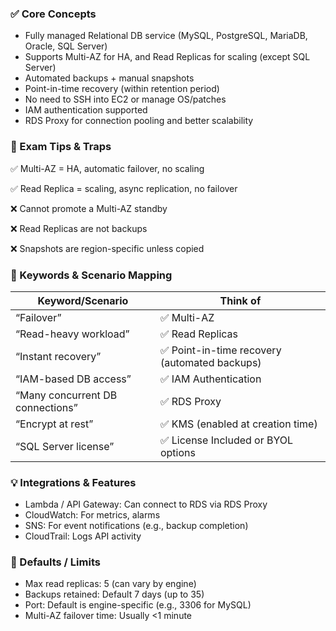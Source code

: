 ### ✅ Core Concepts
- Fully managed Relational DB service (MySQL, PostgreSQL, MariaDB, Oracle, SQL Server)
- Supports Multi-AZ for HA, and Read Replicas for scaling (except SQL Server)
- Automated backups + manual snapshots 
- Point-in-time recovery (within retention period)
- No need to SSH into EC2 or manage OS/patches 
- IAM authentication supported 
- RDS Proxy for connection pooling and better scalability

### 🧠 Exam Tips & Traps
✅ Multi-AZ = HA, automatic failover, no scaling

✅ Read Replica = scaling, async replication, no failover

❌ Cannot promote a Multi-AZ standby

❌ Read Replicas are not backups

❌ Snapshots are region-specific unless copied

### 📌 Keywords & Scenario Mapping
| Keyword/Scenario                 | Think of                                     |
| -------------------------------- | -------------------------------------------- |
| “Failover”                       | ✅ Multi-AZ                                   |
| “Read-heavy workload”            | ✅ Read Replicas                              |
| “Instant recovery”               | ✅ Point-in-time recovery (automated backups) |
| “IAM-based DB access”            | ✅ IAM Authentication                         |
| “Many concurrent DB connections” | ✅ RDS Proxy                                  |
| “Encrypt at rest”                | ✅ KMS (enabled at creation time)             |
| “SQL Server license”             | ✅ License Included or BYOL options           |

### 💡 Integrations & Features
- Lambda / API Gateway: Can connect to RDS via RDS Proxy 
- CloudWatch: For metrics, alarms 
- SNS: For event notifications (e.g., backup completion)
- CloudTrail: Logs API activity

### 🧮 Defaults / Limits
- Max read replicas: 5 (can vary by engine)
- Backups retained: Default 7 days (up to 35)
- Port: Default is engine-specific (e.g., 3306 for MySQL)
- Multi-AZ failover time: Usually <1 minute

